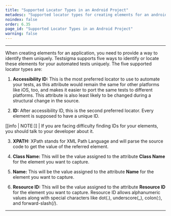 ```yaml
---
title: "Supported Locator Types in an Android Project"
metadesc: "Supported locator types for creating elements for an android application in Testsigma. Learn five ways to uniquely identify or locate elements in your automated tests."
noindex: false
order: 6.35
page_id: "Supported Locator Types in an Android Project"
warning: false
---
```


---

When creating elements for an application, you need to provide a way to identify them uniquely. Testsigma supports five ways to identify or locate these elements for your automated tests uniquely. The five supported locator types are:

1. **Accessibility ID:** This is the most preferred locator to use to automate your tests, as this attribute would remain the same for other platforms like iOS, too, and makes it easier to port the same tests to different platforms. This attribute is also least likely to be changed during a structural change in the source.

2. **ID:** After accessibility ID, this is the second preferred locator. Every element is supposed to have a unique ID. 

[[info | NOTE:]]
| If you are facing difficulty finding IDs for your elements, you should talk to your developer about it.

3. **XPATH:** XPath stands for XML Path Language and will parse the source code to get the value of the referred element. 

4. **Class Name:** This will be the value assigned to the attribute **Class Name** for the element you want to capture.

5. **Name:** This will be the value assigned to the attribute **Name** for the element you want to capture.

6. **Resource ID:** This will be the value assigned to the attribute **Resource ID** for the element you want to capture. Resource ID allows alphanumeric values along with special characters like dot(.), underscore(_), colon(:), and forward-slash(/).


---
